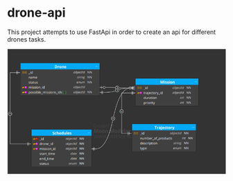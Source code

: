 # drone-api

This project attempts to use FastApi in order to create an api for different drones tasks.

![Collections Schema](image.png)
